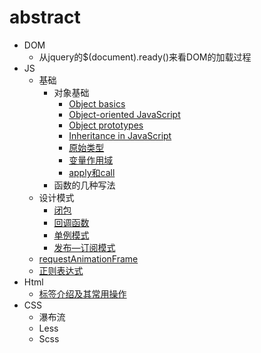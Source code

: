 # abstract
* DOM
    * 从jquery的$(document).ready()来看DOM的加载过程
* JS
    * 基础
      * 对象基础 
        * [Object basics](/JS/Object_basics.md)
        * [Object-oriented JavaScript](/JS/Object-oriented_JavaScript.md)
        * [Object prototypes](/JS/Object_prototypes.md)
        * [Inheritance in JavaScript](/JS/Inheritance.md)
        * [原始类型](/JS/Primitive.md)
        * [变量作用域](/JS/变量作用域.md)
        * [apply和call](/JS/apply和call.md)
      * 函数的几种写法
    * 设计模式
        * [闭包](/JS/闭包.md)
        * [回调函数](/JS/callback.md)
        * [单例模式](/JS/单例模式.md)
        * [发布—订阅模式](/JS/JavaScript设计模式——发布订阅模式.md)
    * [requestAnimationFrame](/JS/requestAnimationFrame.md)
    * [正则表达式](/JS/正则表达式.md)
* Html
    * [标签介绍及其常用操作](/HTML_tag/select.md)
* CSS
    * 瀑布流
    * Less
    * Scss
